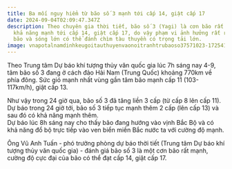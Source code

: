```yaml
---
title: Ba mối nguy hiểm từ bão số 3 mạnh tới cấp 14, giật cấp 17
date: 2024-09-04T02:09:47.347Z
description: Theo chuyên gia thời tiết, bão số 3 (Yagi) là cơn bão rất mạnh, có
  khả năng mạnh tới cấp 14, giật cấp 17, do vậy phạm vi ảnh hưởng rất rộng, gió
  bão và sóng lớn có thể đánh chìm tàu thuyền có trọng tải lớn.
image: vnapotalnamdinhkeugoitauthuyenvaonoitranhtrubaoso37571023-1725416692624520847856.webp
---
```

Theo Trung tâm Dự báo khí tượng thủy văn quốc gia lúc 7h sáng nay 4-9, tâm bão số 3 đang ở cách đảo Hải Nam (Trung Quốc) khoảng 770km về phía đông. Sức gió mạnh nhất vùng gần tâm bão mạnh cấp 11 (103-117km/h), giật cấp 13.



Như vậy trong 24 giờ qua, bão số 3 đã tăng liền 3 cấp (từ cấp 8 lên cấp 11). Dự báo trong 24 giờ tới, bão số 3 tiếp tục mạnh thêm 2 cấp (lên cấp 13) và sau đó có khả năng mạnh thêm.\
Dự báo lúc 8h sáng nay cho thấy bão đang hướng vào vịnh Bắc Bộ và có khả năng đổ bộ trực tiếp vào ven biển miền Bắc nước ta với cường độ mạnh.



Ông Vũ Anh Tuấn - phó trưởng phòng dự báo thời tiết (Trung tâm Dự báo khí tượng thủy văn quốc gia) - đánh giá bão số 3 là một cơn bão rất mạnh, cường độ cực đại của bão có thể đạt cấp 14, giật cấp 17.